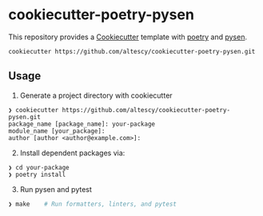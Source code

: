 cookiecutter-poetry-pysen
=========================

This repository provides a [Cookiecutter](https://github.com/cookiecutter/cookiecutter) template with [poetry](https://python-poetry.org/) and [pysen](https://github.com/pfnet/pysen).

```
cookiecutter https://github.com/altescy/cookiecutter-poetry-pysen.git
```


## Usage

1. Generate a project directory with cookiecutter
```
❯ cookiecutter https://github.com/altescy/cookiecutter-poetry-pysen.git
package_name [package_name]: your-package
module_name [your_package]:
author [author <author@example.com>]:
```

2. Install dependent packages via:
```
❯ cd your-package
❯ poetry install
```

3. Run pysen and pytest

```bash
❯ make    # Run formatters, linters, and pytest
```
